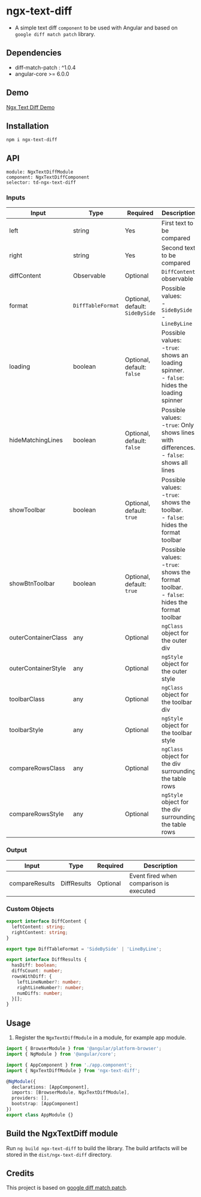 # ngx-text-diff
- A simple text diff `component` to be used with Angular and based on `google diff match patch` library.

## Dependencies
 - diff-match-patch : ^1.0.4
 - angular-core >= 6.0.0

## Demo
[Ngx Text Diff Demo](https://ngx-text-diff.herokuapp.com/home)

## Installation
`npm i ngx-text-diff`

## API
`module: NgxTextDiffModule`  
`component: NgxTextDiffComponent`  
`selector: td-ngx-text-diff`

### Inputs
| Input               | Type              | Required                        | Description                                                                                     |
| --------------------| ----------------- | ------------------------------- | ----------------------------------------------------------------------------------------------- |
| left                | string            | Yes                             | First text to be compared                                                                       |
| right               | string            | Yes                             | Second text to be compared                                                                      |
| diffContent         | Observable        | Optional                        | `DiffContent` observable                                                                        |
| format              | `DiffTableFormat` | Optional, default: `SideBySide` | Possible values:<br> -`SideBySide`<br> -`LineByLine`                                            |
| loading             | boolean           | Optional, default: `false`      | Possible values:<br> -`true`: shows an loading spinner.<br>- `false`: hides the loading spinner |
| hideMatchingLines   | boolean           | Optional, default: `false`      | Possible values:<br> -`true`: Only shows lines with differences.<br>- `false`: shows all lines  |
| showToolbar         | boolean           | Optional, default: `true`       | Possible values:<br> -`true`: shows the toolbar.<br>- `false`: hides the format toolbar         |
| showBtnToolbar      | boolean           | Optional, default: `true`       | Possible values:<br> -`true`: shows the format toolbar.<br>- `false`: hides the format toolbar  |
| outerContainerClass | any               | Optional                        | `ngClass` object for the outer div                                                              |
| outerContainerStyle | any               | Optional                        | `ngStyle` object for the outer style                                                            |
| toolbarClass        | any               | Optional                        | `ngClass` object for the toolbar div                                                            |
| toolbarStyle        | any               | Optional                        | `ngStyle` object for the toolbar style                                                          |
| compareRowsClass    | any               | Optional                        | `ngClass` object for the div surrounding the table rows                                         |
| compareRowsStyle    | any               | Optional                        | `ngStyle` object for the div surrounding the table rows                                         |

### Output
| Input               | Type              | Required                        | Description                                                                                     |
| --------------------| ----------------- | ------------------------------- | ----------------------------------------------------------------------------------------------- |
| compareResults      | DiffResults       | Optional                        | Event fired when comparison is executed                                                         |

### Custom Objects
``` typescript
export interface DiffContent {
  leftContent: string;
  rightContent: string;
}

export type DiffTableFormat = 'SideBySide' | 'LineByLine';

export interface DiffResults {
  hasDiff: boolean;
  diffsCount: number;
  rowsWithDiff: {
    leftLineNumber?: number;
    rightLineNumber?: number;
    numDiffs: number;
  }[];
}
```

## Usage
1. Register the `NgxTextDiffModule` in a module, for example app module.
``` typescript
import { BrowserModule } from '@angular/platform-browser';
import { NgModule } from '@angular/core';

import { AppComponent } from './app.component';
import { NgxTextDiffModule } from 'ngx-text-diff';

@NgModule({
  declarations: [AppComponent],
  imports: [BrowserModule, NgxTextDiffModule],
  providers: [],
  bootstrap: [AppComponent]
})
export class AppModule {}
```


## Build the NgxTextDiff module

Run `ng build ngx-text-diff` to build the library. The build artifacts will be stored in the `dist/ngx-text-diff` directory.

## Credits

This project is based on [google diff match patch](https://github.com/google/diff-match-patch).
